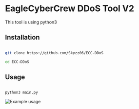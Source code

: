 # EagleCyberCrew DDoS Tool V2

This tool is using python3

## Installation

```bash

git clone https://github.com/Skyzz06/ECC-DDoS

cd ECC-DDoS

```

## Usage

```

python3 main.py

```

![Example usage](https://i.imgur.com/lLdC5m6.png "Example usage")
